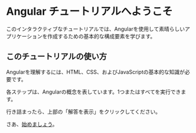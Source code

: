 # Angular チュートリアルへようこそ

このインタラクティブなチュートリアルでは、Angularを使用して素晴らしいアプリケーションを作成するための基本的な構成要素を学びます。

## このチュートリアルの使い方

Angularを理解するには、HTML、CSS、およびJavaScriptの基本的な知識が必要です。

各ステップは、Angularの概念を表しています。1つまたはすべてを実行できます。

行き詰まったら、上部の「解答を表示」をクリックしてください。

さあ、[始めましょう](/tutorials/learn-angular/1-components-in-angular)。
